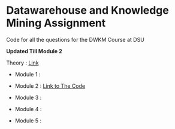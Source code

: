 # Datawarehouse and Knowledge Mining Assignment

Code for all the questions for the DWKM Course at DSU

**Updated Till Module 2**

Theory : [Link](https://github.com/Devaprasad403/dwkm-assignment/blob/main/DWKM%20Assignment%20-%201.pdf)



- Module 1 : 

- Module 2 : [Link to The Code](https://github.com/Devaprasad403/dwkm-assignment/tree/main/module%202/stock-viz)

- Module 3 : 

- Module 4 : 

- Module 5 : 
